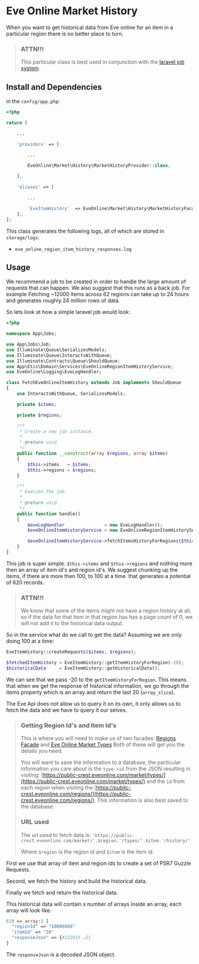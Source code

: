 # Eve Online Market History

When you want to get historical data from Eve online for an item in a particular region there is no better place to turn.

> ### ATTN!!!
>
> This particular class is best used in conjunction with the [laravel job system](https://laravel.com/docs/5.1/queues).

## Install and Dependencies

in the `config/app.php`:

```php
<?php

return [

    ...

    'providers' => [

        ...

        EveOnline\Market\History\MarketHistoryProvider::class,

    ],

    'aliases' => [

        ...

        'EveItemHistory'  => EveOnline\Market\History\MarketHistoryFacade::class
    ],
];
```

This class generates the following logs, all of which are stored in `storage/logs`:

- `eve_online_region_item_history_responses.log`

## Usage

We recommend a job to be created in order to handle the large amount of requests that can happen. We also suggest that
this runs as a back job. For example Fetching ~12000 items across 62 regions can take up to 24 hours and generates roughly 24 million rows of data.

So lets look at how a simple laravel job would look:

```php
<?php

namespace App\Jobs;

use App\Jobs\Job;
use Illuminate\Queue\SerializesModels;
use Illuminate\Queue\InteractsWithQueue;
use Illuminate\Contracts\Queue\ShouldQueue;
use App\Etis\Domain\Services\EveOnlineRegionItemHistoryService;
use EveOnline\Logging\EveLogHandler;

class FetchEveOnlineItemHistory extends Job implements ShouldQueue
{
    use InteractsWithQueue, SerializesModels;

    private $items;

    private $regions;

    /**
     * Create a new job instance.
     *
     * @return void
     */
    public function __construct(array $regions, array $items)
    {
        $this->items   = $items;
        $this->regions = $regions;
    }

    /**
     * Execute the job.
     *
     * @return void
     */
    public function handle()
    {
        $eveLogHandler               = new EveLogHandler();
        $eveOnlineItemHistoryService = new EveOnlineRegionItemHistoryService($eveLogHandler);

        $eveOnlineItemHistoryService->fetchItemsHistoryForRegions($this->items, $this->regions);
    }
}
```

This job is super simple. `$this->items` and `$this->regions` and nothing more then an array of item id's and region id's. We suggest chunking up the items, if there are more then 100, to 100 at a time. that generates a potential of 620
records.

> ### ATTN!!!
>
> We know that some of the items might not have a region history at all, so if the data for that item in that region has
> has a page count of 0, we will not add it to the historical data output.

So in the service what do we call to get the data? Assuming we are only doing 100 at a time:

```php
EveItemHistory::createRequests($items, $regions);

$fetchedItemHistory = EveItemHistory::getItemHistoryForRegion(-20);
$historicalData     = EveItemHistory::getHistoricalData();
```

We can see that we pass -20 to the `getItemHistoryForRegion`. This means that when we get the response of historical information, we go through the items property which is an array and return the last 20 (`array_slice`).

The Eve Api does not allow us to query it on its own, it only allows us to fetch the data and we have to query it our selves.

> ### Getting Region Id's and Item Id's
>
> This is where you will need to make us of two facades:
> [Regions Facade](https://github.com/AdamKyle/EvePublicCrest/blob/master/src/Regions/README.md)
> and [Eve Online Market Types](https://github.com/AdamKyle/EvePublicCrest/blob/master/src/Market/Types/README.md)
> Both of these will get you the details you need.
>
> You will want to save the information to a database, the particular information you care about is the `type->id`
> from the JSON resulting in visiting: [https://public-crest.eveonline.com/market/types/](https://public-crest.eveonline.com/market/types/) and the `id` from
> each region when visiting the [https://public-crest.eveonline.com/regions/](https://public-crest.eveonline.com/regions/). This information is also
> best saved to the database.
>
> ### URL used
>
> The url used to fetch data is: `'https://public-crest.eveonline.com/market/'.$region.'/types/'.$item.'/history/'`
>
> Where `$region` is the region id and `$item` is the item id.
>

First we use that array of item and region ids to create a set of PSR7 Guzzle Requests.

Second, we fetch the history and build the historical data.

Finally we fetch and return the historical data.

This historical data will contain x number of arrays inside an array, each array will look like:

```php
618 => array:3 [
  "regionId" => "10000068"
  "itemId" => "38"
  "responseJson" => {#152015 …5}
]
```

The `responseJson` is a decoded JSON object.
